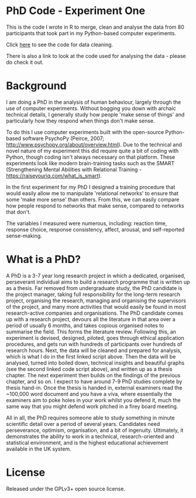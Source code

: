 # PhD Code - Experiment One
This is the code I wrote in R to merge, clean and analyse the data from 80 participants that took part in my Python-based computer experiments.

Click [here](https://github.com/S-Ashcroft/PhD-Code--Experiment-One/blob/master/Click%20to%20View%20Data%20Cleaning%20Code.r) to see the code for data cleaning.

There is also a link to look at the code used for analysing the data - please do check it out.

# Background
I am doing a PhD in the analysis of human behaviour, largely through the use of computer experiments. Without bogging you down with archaic technical details, I generally study how people 'make sense of things' and particularly how they respond when things don't make sense.

To do this I use computer experiments built with the open-source Python-based software PsychoPy (Peirce, 2007; http://www.psychopy.org/about/overview.html). Due to the technical and novel nature of my experiment this did require quite a bit of coding with Python, though coding isn't always necessary on that platform. These experiments look like modern brain-training tasks such as the SMART (Strengthening Mental Abilities with Relational Training - https://raiseyouriq.com/what_is_smart). 

In the first experiment for my PhD I designed a training procedure that would easily allow me to manipulate 'relational networks' to ensure that some 'make more sense' than others. From this, we can easily compare how people respond to networks that make sense, compared to networks that don't.

The variables I measured were numerous, including: reaction time, response choice, response consistency, affect, arousal, and self-reported sense-making.

# What is a PhD?
A PhD is a 3-7 year long research project in which a dedicated, organised, perseverant individual aims to build a research programme that is written up as a thesis. Far removed from undergraduate study, the PhD candidate is the project manager, taking full responsibility for the long-term research project, organising the research, managing and organising the supervisors of the project, and many more activities that would easily be found in most research-active companies and organisations. The PhD candidate comes up with a research project, devours all the literature in that area over a period of usually 6 months, and takes copious organised notes to summarise the field. This forms the literature review. Following this, an experiment is devised, designed, piloted, goes through ethical application procedures, and gets run with hundreds of participants over hundreds of research hours. Next, the data will be cleaned and prepared for analysis, which is what I do in the first linked script above. Then the data will be analysed, turned into boiled down, technical insights and beautiful graphs (see the second linked code script above), and written up as a thesis chapter. The next experiment then builds on the findings of the previous chapter, and so on. I expect to have around 7-9 PhD studies complete by thesis hand-in. Once the thesis is handed in, external examiners read the ~100,000 word document and you have a viva, where essentially the examiners aim to poke holes in your work whilst you defend it, much the same way that you might defend work pitched in a firey board meeting.

All in all, the PhD requires someone able to study something in minute scientific detail over a period of several years. Candidates need perseverance, optimism, organisation, and a bit of ingenuity. Ultimately, it demonstrates the ability to work in a technical, research-oriented and statistical environment, and is the highest educational achievement available in the UK system.

# License
Released under the GPLv3+ open source license.
